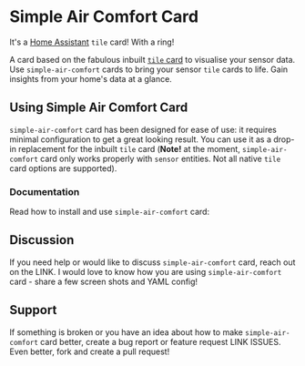 # Simple Air Comfort Card

It's a [Home Assistant](https://www.home-assistant.io) `tile` card! With a ring!

A card based on the fabulous inbuilt [`tile` card](https://www.home-assistant.io/dashboards/tile/) to visualise your sensor data. Use `simple-air-comfort` cards to bring your sensor `tile` cards to life. Gain insights from your home's data at a glance.

## Using Simple Air Comfort Card

`simple-air-comfort` card has been designed for ease of use: it requires minimal configuration to get a great looking result. You can use it as a drop-in replacement for the inbuilt `tile` card (**Note!** at the moment, `simple-air-comfort` card only works properly with `sensor` entities. Not all native `tile` card options are supported). 

### Documentation

Read how to install and use `simple-air-comfort` card:


## Discussion

If you need help or would like to discuss `simple-air-comfort` card, reach out on the LINK. I would love to know how you are using `simple-air-comfort` card - share a few screen shots and YAML config!

## Support

If something is broken or you have an idea about how to make `simple-air-comfort` card better, create a bug report or feature request LINK ISSUES. Even better, fork and create a pull request!

